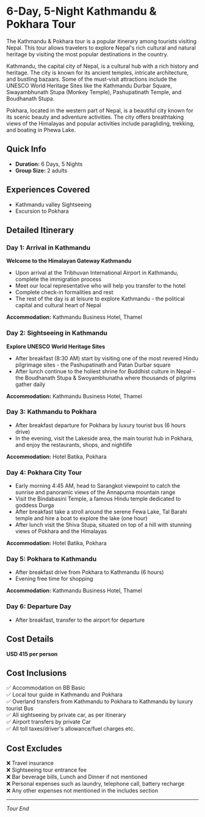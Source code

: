 # 6-Day, 5-Night Kathmandu & Pokhara Tour

The Kathmandu & Pokhara tour is a popular itinerary among tourists visiting Nepal. This tour allows travelers to explore Nepal's rich cultural and natural heritage by visiting the most popular destinations in the country.

Kathmandu, the capital city of Nepal, is a cultural hub with a rich history and heritage. The city is known for its ancient temples, intricate architecture, and bustling bazaars. Some of the must-visit attractions include the UNESCO World Heritage Sites like the Kathmandu Durbar Square, Swayambhunath Stupa (Monkey Temple), Pashupatinath Temple, and Boudhanath Stupa.

Pokhara, located in the western part of Nepal, is a beautiful city known for its scenic beauty and adventure activities. The city offers breathtaking views of the Himalayas and popular activities include paragliding, trekking, and boating in Phewa Lake.

## Quick Info
- **Duration:** 6 Days, 5 Nights
- **Group Size:** 2 adults

## Experiences Covered
- Kathmandu valley Sightseeing
- Excursion to Pokhara

## Detailed Itinerary

### Day 1: Arrival in Kathmandu
**Welcome to the Himalayan Gateway Kathmandu**

- Upon arrival at the Tribhuvan International Airport in Kathmandu, complete the immigration process
- Meet our local representative who will help you transfer to the hotel
- Complete check-in formalities and rest
- The rest of the day is at leisure to explore Kathmandu - the political capital and cultural heart of Nepal

**Accommodation:** Kathmandu Business Hotel, Thamel

### Day 2: Sightseeing in Kathmandu
**Explore UNESCO World Heritage Sites**

- After breakfast (8:30 AM) start by visiting one of the most revered Hindu pilgrimage sites - the Pashupatinath and Patan Durbar square
- After lunch continue to the holiest shrine for Buddhist culture in Nepal - the Boudhanath Stupa & Swoyambhunatha where thousands of pilgrims gather daily

**Accommodation:** Kathmandu Business Hotel, Thamel

### Day 3: Kathmandu to Pokhara
- After breakfast departure for Pokhara by luxury tourist bus (6 hours drive)
- In the evening, visit the Lakeside area, the main tourist hub in Pokhara, and enjoy the restaurants, shops, and nightlife

**Accommodation:** Hotel Batika, Pokhara

### Day 4: Pokhara City Tour
- Early morning 4:45 AM, head to Sarangkot viewpoint to catch the sunrise and panoramic views of the Annapurna mountain range
- Visit the Bindabasini Temple, a famous Hindu temple dedicated to goddess Durga
- After breakfast take a stroll around the serene Fewa Lake, Tal Barahi temple and hire a boat to explore the lake (one hour)
- After lunch visit the Shiva Stupa, situated on top of a hill with stunning views of Pokhara and the Himalayas

**Accommodation:** Hotel Batika, Pokhara

### Day 5: Pokhara to Kathmandu
- After breakfast drive from Pokhara to Kathmandu (6 hours)
- Evening free time for shopping

**Accommodation:** Kathmandu Business Hotel, Thamel

### Day 6: Departure Day
- After breakfast, transfer to the airport for departure

## Cost Details
**USD 415 per person**

## Cost Inclusions
✅ Accommodation on BB Basic  
✅ Local tour guide in Kathmandu and Pokhara  
✅ Overland transfers from Kathmandu to Pokhara to Kathmandu by luxury tourist Bus  
✅ All sightseeing by private car, as per itinerary  
✅ Airport transfers by private Car  
✅ All toll taxes/driver's allowance/fuel charges etc.  

## Cost Excludes
❌ Travel insurance  
❌ Sightseeing tour entrance fee  
❌ Bar beverage bills, Lunch and Dinner if not mentioned  
❌ Personal expenses such as laundry, telephone call, battery recharge  
❌ Any other expenses not mentioned in the includes section  

---
*Tour End*